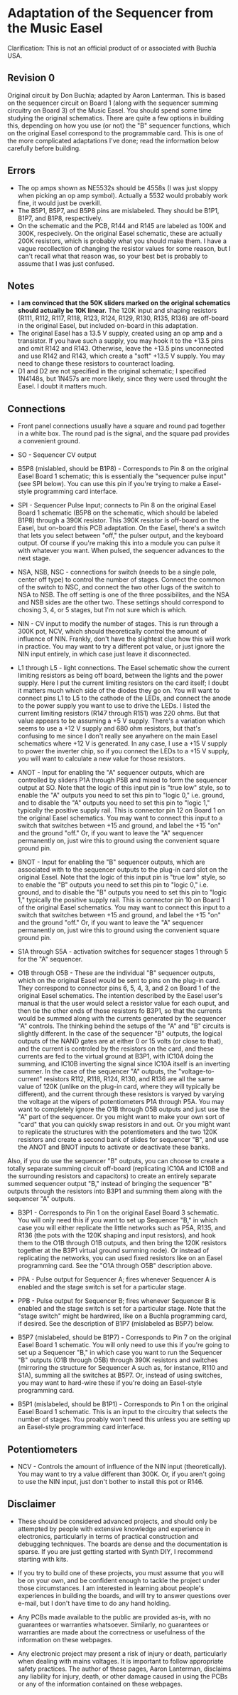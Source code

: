 # Adaptation of the Sequencer from the Music Easel

Clarification: This is not an official product of or associated with Buchla USA.

## Revision 0

Original circuit by Don Buchla; adapted by Aaron Lanterman. This is based on the sequencer circuit on Board 1 (along with the sequencer summing circuitry on Board 3) of the Music Easel. You should spend some time studying the original schematics. There are quite a few options in building this, depending on how you use (or not) the "B" sequencer functions, which on the original Easel correspond to the programmable card. This is one of the more complicated adaptations I've done; read the information below carefully before building.

## Errors

* The op amps shown as NE5532s should be 4558s (I was just sloppy when picking an op amp symbol). Actually a 5532 would probably work fine, it would just be overkill.
* The B5P1, B5P7, and B5P8 pins are mislabeled. They should be B1P1, B1P7, and B1P8, respectively.
* On the schematic and the PCB, R144 and R145 are labeled as 100K and 300K, respecively. On the original Easel schematic, these are actually 200K resistors, which is probably what you should make them. I have a vague recollection of changing the resistor values for some reason, but I can't recall what that reason was, so your best bet is probably to assume that I was just confused.

## Notes

* **I am convinced that the 50K sliders marked on the original schematics should actually be 10K linear.** The 120K input and shaping resistors (R111, R112, R117, R118, R123, R124, R129, R130, R135, R136) are off-board in the original Easel, but included on-board in this adaptation.
* The original Easel has a 13.5 V supply, created using an op amp and a transistor. If you have such a supply, you may hook it to the +13.5 pins and omit R142 and R143. Otherwise, leave the +13.5 pins unconnected and use R142 and R143, which create a "soft" +13.5 V supply. You may need to change these resistors to counteract loading.
* D1 and D2 are not specified in the original schematic; I specified 1N4148s, but 1N457s are more likely, since they were used throught the Easel. I doubt it matters much.

## Connections

* Front panel connections usually have a square and round pad together in a white box. The round pad is the signal, and the square pad provides a convenient ground.

* SO - Sequencer CV output

* B5P8 (mislabled, should be B1P8) - Corresponds to Pin 8 on the original Easel Board 1 schematic; this is essentially the "sequencer pulse input" (see SPI below). You can use this pin if you're trying to make a Easel-style programming card interface.

* SPI - Sequencer Pulse Input; connects to Pin 8 on the original Easel Board 1 schematic (B5P8 on the schematic, which should be labeled B1P8) through a 390K resistor. This 390K resistor is off-board on the Easel, but on-board this PCB adaptation. On the Easel, there's a switch that lets you select between "off," the pulser output, and the keyboard output. Of course if you're making this into a module you can pulse it with whatever you want. When pulsed, the sequencer advances to the next stage.

* NSA, NSB, NSC - connections for switch (needs to be a single pole, center off type) to control the number of stages. Connect the common of the switch to NSC, and connect the two other lugs of the switch to NSA to NSB. The off setting is one of the three possibilites, and the NSA and NSB sides are the other two. These settings should correspond to chosing 3, 4, or 5 stages, but I'm not sure which is which.

* NIN - CV input to modify the number of stages. This is run through a 300K pot, NCV, which should theoretically control the amount of influence of NIN. Frankly, don't have the slightest clue how this will work in practice. You may want to try a different pot value, or just ignore the NIN input entirely, in which case just leave it disconnected.

* L1 through L5 - light connections. The Easel schematic show the current limiting resistors as being off board, between the lights and the power supply. Here I put the current limiting resistors on the card itself; I doubt it matters much which side of the diodes they go on. You will want to connect pins L1 to L5 to the cathode of the LEDs, and connect the anode to the power supply you want to use to drive the LEDs. I listed the current limiting resistors (R147 through R151) was 220 ohms. But that value appears to be assuming a +5 V supply. There's a variation which seems to use a +12 V supply and 680 ohm resistors, but that's confusing to me since I don't really see anywhere on the main Easel schematics where +12 V is generated. In any case, I use a +15 V supply to power the inverter chip, so if you connect the LEDs to a +15 V supply, you will want to calculate a new value for those resistors.

* ANOT - Input for enabling the "A" sequencer outputs, which are controlled by sliders P1A through P5B and mixed to form the sequencer output at SO. Note that the logic of this input pin is "true low" style, so to enable the "A" outputs you need to set this pin to "logic 0," i.e. ground, and to disable the "A" outputs you need to set this pin to "logic 1," typically the positive supply rail. This is connector pin 12 on Board 1 on the original Easel schematics. You may want to connect this input to a switch that switches between +15 and ground, and label the +15 "on" and the ground "off." Or, if you want to leave the "A" sequencer permanently on, just wire this to ground using the convenient square ground pin.

* BNOT - Input for enabling the "B" sequencer outputs, which are associated with to the sequencer outputs to the plug-in card slot on the original Easel. Note that the logic of this input pin is "true low" style, so to enable the "B" outputs you need to set this pin to "logic 0," i.e. ground, and to disable the "B" outputs you need to set this pin to "logic 1," typically the positive supply rail. This is connector pin 10 on Board 1 of the original Easel schematics. You may want to connect this input to a switch that switches between +15 and ground, and label the +15 "on" and the ground "off." Or, if you want to leave the "A" sequencer permanently on, just wire this to ground using the convenient square ground pin.

* S1A through S5A - activation switches for sequencer stages 1 through 5 for the "A" sequencer.

* O1B through O5B - These are the individual "B" sequencer outputs, which on the original Easel would be sent to pins on the plug-in card. They correspond to connector pins 6, 5, 4, 3, and 2 on Board 1 of the original Easel schematics. The intention described by the Easel user's manual is that the user would select a resistor value for each ouput, and then tie the other ends of those resistors fo B3P1, so that the currents would be summed along with the currents generated by the sequencer "A" controls. The thinking behind the setups of the "A" and "B" circuits is slightly different. In the case of the sequencer "B" outputs, the logical outputs of the NAND gates are at either 0 or 15 volts (or close to that), and the current is controled by the resistors on the card, and these currents are fed to the virtual ground at B3P1, with IC10A doing the summing, and IC10B inverting the signal since IC10A itself is an inverting summer. In the case of the sequencer "A" outputs, the "voltage-to-current" resistors R112, R118, R124, R130, and R136 are all the same value of 120K (unlike on the plug-in card, where they will typically be different), and the current through these resistors is varyed by varying the voltage at the wipers of potentiometers P1A through P5A. You may want to completely ignore the O1B through O5B outputs and just use the "A" part of the sequencer. Or you might want to make your own sort of "card" that you can quickly swap resistors in and out. Or you might want to replicate the structures with the potentiometers and the two 120K resistors and create a second bank of slides for sequencer "B", and use the ANOT and BNOT inputs to activate or deactivate these banks.

Also, if you do use the sequencer "B" outputs, you can choose to create a totally separate summing circuit off-board (replicating IC10A and IC10B and the surrounding resistors and capacitors) to create an entirely separate summed sequencer output "B," instead of bringing the sequencer "B" outputs through the resistors into B3P1 and summing them along with the sequencer "A" outputs.

* B3P1 - Corresponds to Pin 1 on the original Easel Board 3 schematic. You will only need this if you want to set up Sequencer "B," in which case you will either replicate the little networks such as P5A, R135, and R136 (the pots with the 120K shaping and input resistors), and hook them to the O1B through O1B outputs, and then bring the 120K resistors together at the B3P1 virtual ground summing node). Or instead of replicating the networks, you can used fixed resistors like on an Easel programming card. See the "O1A through O5B" description above.

* PPA - Pulse output for Sequencer A; fires whenever Sequencer A is enabled and the stage switch is set for a particular stage.

* PPB - Pulse output for Sequencer B; fires whenever Sequencer B is enabled and the stage switch is set for a particular stage. Note that the "stage switch" might be hardwired, like on a Buchla programming card, if desired. See the description of B1P7 (mislabeled as B5P7) below.

* B5P7 (mislabeled, should be B1P7) - Corresponds to Pin 7 on the original Easel Board 1 schematic. You will only need to use this if you're going to set up a Sequencer "B," in which case you want to run the Sequencer "B" outputs (O1B through O5B) through 390K resistors and switches (mirroring the structure for Sequencer A such as, for instance, R110 and S1A), summing all the switches at B5P7. Or, instead of using switches, you may want to hard-wire these if you're doing an Easel-style programming card.

* B5P1 (mislabeled, should be B1P1) - Corresponds to Pin 1 on the original Easel Board 1 schematic. This is an input to the circuitry that selects the number of stages. You proably won't need this unless you are setting up an Easel-style programming card interface.

## Potentiometers

* NCV - Controls the amount of influence of the NIN input (theoretically). You may want to try a value different than 300K. Or, if you aren't going to use the NIN input, just don't bother to install this pot or R146.

## Disclaimer

* These should be considered advanced projects, and should only be attempted by people with extensive knowledge and experience in electronics, particularly in terms of practical construction and debugging techniques. The boards are dense and the documentation is sparse. If you are just getting started with Synth DIY, I recommend starting with kits.

* If you try to build one of these projects, you must assume that you will be on your own, and be confident enough to tackle the project under those circumstances. I am interested in learning about people's experiences in building the boards, and will try to answer questions over e-mail, but I don't have time to do any hand holding.

* Any PCBs made available to the public are provided as-is, with no guarantees or warranties whatsoever. Similarly, no guarantees or warranties are made about the correctness or usefulness of the information on these webpages.

* Any electronic project may present a risk of injury or death, particularly when dealing with mains voltages. It is important to follow appropriate safety practices. The author of these pages, Aaron Lanterman, disclaims any liability for injury, death, or other damage caused in using the PCBs or any of the information contained on these webpages.
